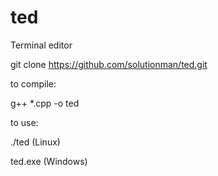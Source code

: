 # ted

Terminal editor

git clone https://github.com/solutionman/ted.git

to compile:

g++ *.cpp -o ted

to use:

./ted   (Linux)

ted.exe (Windows)
